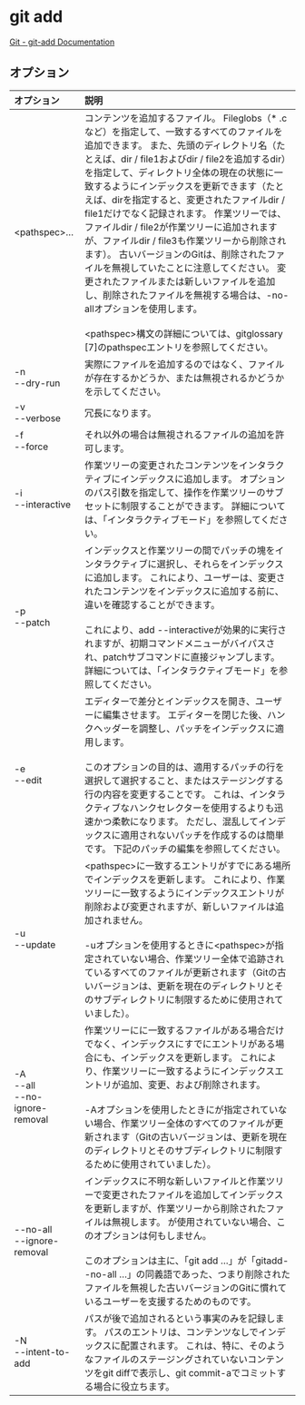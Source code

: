 # git add

[Git - git-add Documentation](https://git-scm.com/docs/git-add)

## オプション

|オプション|説明|
|:--|:--|
|\<pathspec\>…|コンテンツを追加するファイル。 Fileglobs（* .cなど）を指定して、一致するすべてのファイルを追加できます。 また、先頭のディレクトリ名（たとえば、dir / file1およびdir / file2を追加するdir）を指定して、ディレクトリ全体の現在の状態に一致するようにインデックスを更新できます（たとえば、dirを指定すると、変更されたファイルdir / file1だけでなく記録されます。 作業ツリーでは、ファイルdir / file2が作業ツリーに追加されますが、ファイルdir / file3も作業ツリーから削除されます）。 古いバージョンのGitは、削除されたファイルを無視していたことに注意してください。 変更されたファイルまたは新しいファイルを追加し、削除されたファイルを無視する場合は、-no-allオプションを使用します。<br><br>\<pathspec\>構文の詳細については、gitglossary [7]のpathspecエントリを参照してください。|
|-n<br>--dry-run|実際にファイルを追加するのではなく、ファイルが存在するかどうか、または無視されるかどうかを示してください。|
|-v<br>--verbose|冗長になります。|
|-f<br>--force|それ以外の場合は無視されるファイルの追加を許可します。|
|-i<br>--interactive|作業ツリーの変更されたコンテンツをインタラクティブにインデックスに追加します。 オプションのパス引数を指定して、操作を作業ツリーのサブセットに制限することができます。 詳細については、「インタラクティブモード」を参照してください。|
|-p<br>--patch|インデックスと作業ツリーの間でパッチの塊をインタラクティブに選択し、それらをインデックスに追加します。 これにより、ユーザーは、変更されたコンテンツをインデックスに追加する前に、違いを確認することができます。<br><br>これにより、add --interactiveが効果的に実行されますが、初期コマンドメニューがバイパスされ、patchサブコマンドに直接ジャンプします。 詳細については、「インタラクティブモード」を参照してください。|
|-e<br>--edit|エディターで差分とインデックスを開き、ユーザーに編集させます。 エディターを閉じた後、ハンクヘッダーを調整し、パッチをインデックスに適用します。<br><br>このオプションの目的は、適用するパッチの行を選択して選択すること、またはステージングする行の内容を変更することです。 これは、インタラクティブなハンクセレクターを使用するよりも迅速かつ柔軟になります。 ただし、混乱してインデックスに適用されないパッチを作成するのは簡単です。 下記のパッチの編集を参照してください。|
|-u<br>--update|\<pathspec\>に一致するエントリがすでにある場所でインデックスを更新します。 これにより、作業ツリーに一致するようにインデックスエントリが削除および変更されますが、新しいファイルは追加されません。<br><br>-uオプションを使用するときに\<pathspec\>が指定されていない場合、作業ツリー全体で追跡されているすべてのファイルが更新されます（Gitの古いバージョンは、更新を現在のディレクトリとそのサブディレクトリに制限するために使用されていました）。|
|-A<br>--all<br>--no-ignore-removal|作業ツリーに<pathspec>に一致するファイルがある場合だけでなく、インデックスにすでにエントリがある場合にも、インデックスを更新します。 これにより、作業ツリーに一致するようにインデックスエントリが追加、変更、および削除されます。<br><br>-Aオプションを使用したときに<pathspec>が指定されていない場合、作業ツリー全体のすべてのファイルが更新されます（Gitの古いバージョンは、更新を現在のディレクトリとそのサブディレクトリに制限するために使用されていました）。|
|--no-all<br>--ignore-removal|インデックスに不明な新しいファイルと作業ツリーで変更されたファイルを追加してインデックスを更新しますが、作業ツリーから削除されたファイルは無視します。 <pathspec>が使用されていない場合、このオプションは何もしません。<br><br>このオプションは主に、「git add <pathspec>…」が「gitadd--no-all <pathspec>…」の同義語であった、つまり削除されたファイルを無視した古いバージョンのGitに慣れているユーザーを支援するためのものです。|
|-N<br>--intent-to-add|パスが後で追加されるという事実のみを記録します。 パスのエントリは、コンテンツなしでインデックスに配置されます。 これは、特に、そのようなファイルのステージングされていないコンテンツをgit diffで表示し、git commit-aでコミットする場合に役立ちます。|
